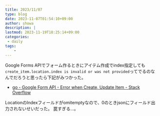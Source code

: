 ```yaml
---
title: 2023/11/07
type: blog
date: 2023-11-07T01:54:10+09:00
author: showa
description: |
lastmod: 2023-11-19T18:25:14+09:00
categories:
 - daily
tags:
    - 
---
```


Google Forms APIでフォーム作るときにアイテム作成でindex指定しても`create_item.location.index is invalid or was not provided`ってでるのなんでだろうと思ったら下記がみつかった。  

- [go - Google Form API - Error when Create, Update Item - Stack Overflow](https://stackoverflow.com/questions/74501410/google-form-api-error-when-create-update-item)

LocationのIndexフィールドがomitemptyなので、0のときjsonにフィールド出力されないせいだった。  罠すぎる...。  
